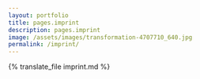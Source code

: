 ```yaml
---
layout: portfolio
title: pages.imprint
description: pages.imprint
image: /assets/images/transformation-4707710_640.jpg
permalink: /imprint/
---
```

{% translate_file imprint.md %}

